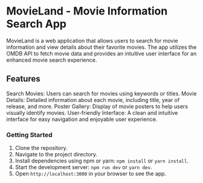 # MovieLand - Movie Information Search App
MovieLand is a web application that allows users to search for movie information and view details about their favorite movies. The app utilizes the OMDB API to fetch movie data and provides an intuitive user interface for an enhanced movie search experience.

## Features
Search Movies: Users can search for movies using keywords or titles.
Movie Details: Detailed information about each movie, including title, year of release, and more.
Poster Gallery: Display of movie posters to help users visually identify movies.
User-friendly Interface: A clean and intuitive interface for easy navigation and enjoyable user experience.

### Getting Started

1. Clone the repository.
2. Navigate to the project directory.
3. Install dependencies using npm or yarn: `npm install` or `yarn install`.
4. Start the development server: `npm run dev` or `yarn dev`.
5. Open `http://localhost:3000` in your browser to see the app.
